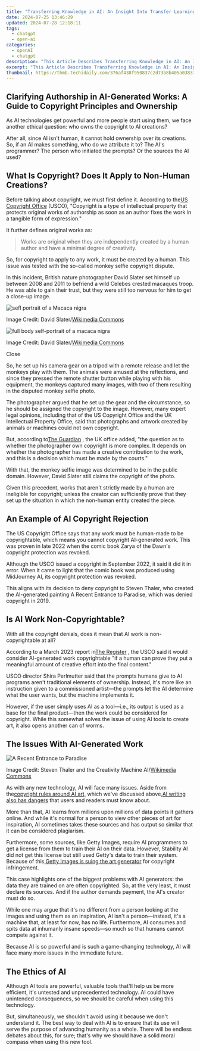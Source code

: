 ```yaml
---
title: "Transferring Knowledge in AI: An Insight Into Transfer Learning"
date: 2024-07-25 13:46:29
updated: 2024-07-28 12:18:11
tags:
  - chatgpt
  - open-ai
categories:
  - openAI
  - chatgpt
description: "This Article Describes Transferring Knowledge in AI: An Insight Into Transfer Learning"
excerpt: "This Article Describes Transferring Knowledge in AI: An Insight Into Transfer Learning"
thumbnail: https://thmb.techidaily.com/376af438f950837c2d73b8b405a038336106e727f3f7dd084f47eac7cc102245.jpg
---
```


## Clarifying Authorship in AI-Generated Works: A Guide to Copyright Principles and Ownership

 As AI technologies get powerful and more people start using them, we face another ethical question: who owns the copyright to AI creations?

 After all, since AI isn't human, it cannot hold ownership over its creations. So, if an AI makes something, who do we attribute it to? The AI's programmer? The person who initiated the prompts? Or the sources the AI used?

## What Is Copyright? Does It Apply to Non-Human Creations?

 Before talking about copyright, we must first define it. According to the[US Copyright Office](https://www.copyright.gov/what-is-copyright/) (USCO), "Copyright is a type of intellectual property that protects original works of authorship as soon as an author fixes the work in a tangible form of expression."

It further defines original works as:

> Works are original when they are independently created by a human author and have a minimal degree of creativity.

 So, for copyright to apply to any work, it must be created by a human. This issue was tested with the so-called monkey selfie copyright dispute.

 In this incident, British nature photographer David Slater set himself up between 2008 and 2011 to befriend a wild Celebes crested macaques troop. He was able to gain their trust, but they were still too nervous for him to get a close-up image.

![sefl portrait of a Macaca nigra](https://static1.makeuseofimages.com/wordpress/wp-content/uploads/2023/04/macaca_nigra_self-portrait_large.jpg)

 Image Credit: David Slater/[Wikimedia Commons](https://en.m.wikipedia.org/wiki/Monkey%5Fselfie%5Fcopyright%5Fdispute#/media/File%3AMacaca%5Fnigra%5Fself-portrait%5Flarge.jpg)

![full body self-portrait of a macaca nigra](https://static1.makeuseofimages.com/wordpress/wp-content/uploads/2023/04/macaca_nigra_self-portrait_full_body.jpg)

 Image Credit: David Slater/[Wikimedia Commons](https://en.m.wikipedia.org/wiki/Monkey%5Fselfie%5Fcopyright%5Fdispute#/media/File:Macaca%5Fnigra%5Fself-portrait%5Ffull%5Fbody.jpg)

Close

 So, he set up his camera gear on a tripod with a remote release and let the monkeys play with them. The animals were amused at the reflections, and since they pressed the remote shutter button while playing with his equipment, the monkeys captured many images, with two of them resulting in the disputed monkey selfie photo.

 The photographer argued that he set up the gear and the circumstance, so he should be assigned the copyright to the image. However, many expert legal opinions, including that of the US Copyright Office and the UK Intellectual Property Office, said that photographs and artwork created by animals or machines could not own copyright.

 But, according to[The Guardian](https://www.theguardian.com/technology/2014/aug/22/monkey-business-macaque-selfie-cant-be-copyrighted-say-us-and-uk) , the UK office added, "the question as to whether the photographer own copyright is more complex. It depends on whether the photographer has made a creative contribution to the work, and this is a decision which must be made by the courts."

 With that, the monkey selfie image was determined to be in the public domain. However, David Slater still claims the copyright of the photo.

 Given this precedent, works that aren't strictly made by a human are ineligible for copyright; unless the creator can sufficiently prove that they set up the situation in which the non-human entity created the piece.

## An Example of AI Copyright Rejection

 The US Copyright Office says that any work must be human-made to be copyrightable, which means you cannot copyright AI-generated work. This was proven in late 2022 when the comic book Zarya of the Dawn's copyright protection was revoked.

 Although the USCO issued a copyright in September 2022, it said it did it in error. When it came to light that the comic book was produced using MidJourney AI, its copyright protection was revoked.

 This aligns with its decision to deny copyright to Steven Thaler, who created the AI-generated painting A Recent Entrance to Paradise, which was denied copyright in 2019.

## Is AI Work Non-Copyrightable?

 With all the copyright denials, does it mean that AI work is non-copyrightable at all?

 According to a March 2023 report in[The Register](https://www.theregister.com/2023/03/16/ai%5Fart%5Fcopyright%5Fusco/) , the USCO said it would consider AI-generated work copyrightable "if a human can prove they put a meaningful amount of creative effort into the final content."

 USCO director Shira Perlmutter said that the prompts humans give to AI programs aren't traditional elements of ownership. Instead, it's more like an instruction given to a commissioned artist—the prompts let the AI determine what the user wants, but the machine implements it.

 However, if the user simply uses AI as a tool—i.e., its output is used as a base for the final product—then the work could be considered for copyright. While this somewhat solves the issue of using AI tools to create art, it also opens another can of worms.

## The Issues With AI-Generated Work

![A Recent Entrance to Paradise](https://static1.makeuseofimages.com/wordpress/wp-content/uploads/2023/04/a_recent_entrance_to_paradise.jpg)

 Image Credit: Steven Thaler and the Creativity Machine AI/[Wikimedia Commons](https://commons.wikimedia.org/wiki/File:A%5FRecent%5FEntrance%5Fto%5FParadise.jpg#:~:text=Licensing,in%20whom%20copyright%20is%20vested.)

 As with any new technology, AI will face many issues. Aside from the[copyright rules around AI art,](https://www.makeuseof.com/copyright-rules-ai-art/) which we've discussed above,[AI writing also has dangers](https://www.makeuseof.com/dangers-ai-writing-how-spot-ai-generated-text/) that users and readers must know about.

 More than that, AI learns from millions upon millions of data points it gathers online. And while it's normal for a person to view other pieces of art for inspiration, AI sometimes takes these sources and has output so similar that it can be considered plagiarism.

 Furthermore, some sources, like Getty Images, require AI programmers to get a license from them to train their AI on their data. However, Stability AI did not get this license but still used Getty's data to train their system. Because of this,[Getty Images is suing the art generator](https://www.makeuseof.com/getty-images-suing-stability-ai-why/) for copyright infringement.

 This case highlights one of the biggest problems with AI generators: the data they are trained on are often copyrighted. So, at the very least, it must declare its sources. And if the author demands payment, the AI's creator must do so.

 While one may argue that it's no different from a person looking at the images and using them as an inspiration, AI isn't a person—instead, it's a machine that, at least for now, has no life. Furthermore, AI consumes and spits data at inhumanly insane speeds—so much so that humans cannot compete against it.

 Because AI is so powerful and is such a game-changing technology, AI will face many more issues in the immediate future.

## The Ethics of AI

 Although AI tools are powerful, valuable tools that'll help us be more efficient, it's untested and unprecedented technology. AI could have unintended consequences, so we should be careful when using this technology.

 But, simultaneously, we shouldn't avoid using it because we don't understand it. The best way to deal with AI is to ensure that its use will serve the purpose of advancing humanity as a whole. There will be endless debates about this, for sure; that's why we should have a solid moral compass when using this new tool.


<ins class="adsbygoogle"
     style="display:block"
     data-ad-format="autorelaxed"
     data-ad-client="ca-pub-7571918770474297"
     data-ad-slot="1223367746"></ins>



<ins class="adsbygoogle"
     style="display:block"
     data-ad-client="ca-pub-7571918770474297"
     data-ad-slot="8358498916"
     data-ad-format="auto"
     data-full-width-responsive="true"></ins>
